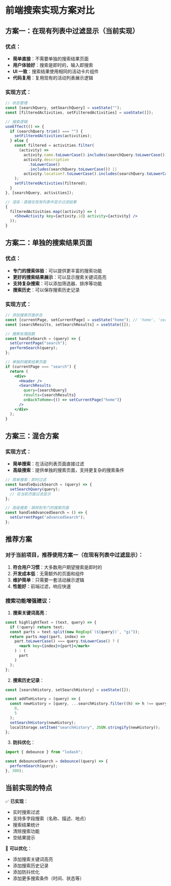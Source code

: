 # 前端搜索实现方案对比

## 方案一：在现有列表中过滤显示（当前实现）

### 优点：

- **简单直接**：不需要单独的搜索结果页面
- **用户体验好**：搜索是即时的，输入即搜索
- **UI 一致**：搜索结果使用相同的活动卡片组件
- **代码复用**：复用现有的活动列表展示逻辑

### 实现方式：

```jsx
// 状态管理
const [searchQuery, setSearchQuery] = useState("");
const [filteredActivities, setFilteredActivities] = useState([]);

// 搜索逻辑
useEffect(() => {
  if (searchQuery.trim() === "") {
    setFilteredActivities(activities);
  } else {
    const filtered = activities.filter(
      (activity) =>
        activity.name.toLowerCase().includes(searchQuery.toLowerCase()) ||
        activity.description
          .toLowerCase()
          .includes(searchQuery.toLowerCase()) ||
        activity.location?.toLowerCase().includes(searchQuery.toLowerCase())
    );
    setFilteredActivities(filtered);
  }
}, [searchQuery, activities]);

// 渲染：直接在现有列表中显示过滤结果
{
  filteredActivities.map((activity) => (
    <ShowActivity key={activity.id} activity={activity} />
  ));
}
```

## 方案二：单独的搜索结果页面

### 优点：

- **专门的搜索体验**：可以提供更丰富的搜索功能
- **更好的搜索结果展示**：可以显示搜索关键词高亮
- **支持复杂搜索**：可以添加筛选器、排序等功能
- **搜索历史**：可以保存搜索历史记录

### 实现方式：

```jsx
// 添加搜索页面状态
const [currentPage, setCurrentPage] = useState("home"); // 'home', 'search', 'login'...
const [searchResults, setSearchResults] = useState([]);

// 搜索处理函数
const handleSearch = (query) => {
  setCurrentPage("search");
  performSearch(query);
};

// 单独的搜索结果页面
if (currentPage === "search") {
  return (
    <div>
      <Header />
      <SearchResults
        query={searchQuery}
        results={searchResults}
        onBackToHome={() => setCurrentPage("home")}
      />
    </div>
  );
}
```

## 方案三：混合方案

### 实现方式：

- **简单搜索**：在活动列表页面直接过滤
- **高级搜索**：提供单独的搜索页面，支持更复杂的搜索条件

```jsx
// 简单搜索：即时过滤
const handleQuickSearch = (query) => {
  setSearchQuery(query);
  // 在当前页面过滤显示
};

// 高级搜索：跳转到专门的搜索页面
const handleAdvancedSearch = () => {
  setCurrentPage("advancedSearch");
};
```

## 推荐方案

### 对于当前项目，推荐使用方案一（在现有列表中过滤显示）：

1. **符合用户习惯**：大多数用户期望搜索是即时的
2. **开发成本低**：无需额外的页面和组件
3. **维护简单**：只需要一套活动展示逻辑
4. **性能好**：前端过滤，响应快速

### 搜索功能增强建议：

1. **搜索关键词高亮**：

```jsx
const highlightText = (text, query) => {
  if (!query) return text;
  const parts = text.split(new RegExp(`(${query})`, "gi"));
  return parts.map((part, index) =>
    part.toLowerCase() === query.toLowerCase() ? (
      <mark key={index}>{part}</mark>
    ) : (
      part
    )
  );
};
```

2. **搜索历史记录**：

```jsx
const [searchHistory, setSearchHistory] = useState([]);

const addToHistory = (query) => {
  const newHistory = [query, ...searchHistory.filter((h) => h !== query)].slice(
    0,
    5
  );
  setSearchHistory(newHistory);
  localStorage.setItem("searchHistory", JSON.stringify(newHistory));
};
```

3. **防抖优化**：

```jsx
import { debounce } from "lodash";

const debouncedSearch = debounce((query) => {
  performSearch(query);
}, 300);
```

## 当前实现的特点

✅ **已实现**：

- 实时搜索过滤
- 支持多字段搜索（名称、描述、地点）
- 搜索结果统计
- 清除搜索功能
- 空结果提示

🔄 **可以优化**：

- 添加搜索关键词高亮
- 添加搜索历史记录
- 添加防抖优化
- 添加更多搜索条件（时间、状态等）
